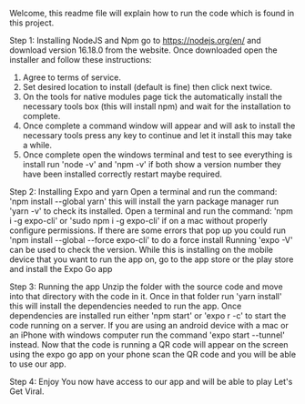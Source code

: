 Welcome, this readme file will explain how to run the code which is found in
this project. 

Step 1: Installing NodeJS and Npm
go to https://nodejs.org/en/ and download version 16.18.0 from the website.
Once downloaded open the installer and follow these instructions:
1. Agree to terms of service.
2. Set desired location to install (default is fine) then click next twice.
3. On the tools for native modules page tick the automatically install the necessary tools box (this will install npm) and wait for the installation to complete.
4. Once complete a command window will appear and will ask to install the necessary tools press any key to continue and let it install this may take a while.
5. Once complete open the windows terminal and test to see everything is install run 'node -v' and 'npm -v' if both show a version number they have been installed correctly restart maybe required. 

Step 2: Installing Expo and yarn
Open a terminal and run the command: 'npm install --global yarn' this will install the yarn package manager run 'yarn -v' to check its installed.
Open a terminal and run the command: 'npm i -g expo-cli' or 'sudo npm i -g expo-cli' if on a mac without properly configure permissions. If there are some errors that pop up you could run 'npm install --global --force expo-cli' to do a force install Running 'expo -V' can be used to check the version.
While this is installing on the mobile device that you want to run the app on, go to the app store or the play store and install the Expo Go app

Step 3: Running the app
Unzip the folder with the source code and move into that directory with the code in it. Once in that folder run 'yarn install' this will install the dependencies needed to run the app. Once dependencies are installed run either 'npm start' or 'expo r -c' to start the code running on a server. If you are using an android device with a mac or an iPhone with windows computer run the command 'expo start --tunnel' instead. Now that the code is running a QR code will appear on the screen using the expo go app on your phone scan the QR code and you will be able to use our app.

Step 4: Enjoy
You now have access to our app and will be able to play Let's Get Viral.
